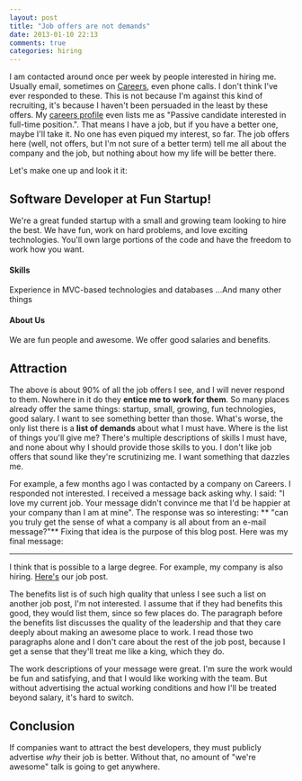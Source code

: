 ```yaml
---
layout: post
title: "Job offers are not demands"
date: 2013-01-10 22:13
comments: true
categories: hiring
---
```


I am contacted around once per week by people interested in hiring me. Usually email, sometimes on [Careers](http://careers.stackoverflow.com), even phone calls. I don't think I've ever responded to these. This is not because I'm against this kind of recruiting, it's because I haven't been persuaded in the least by these offers. My [careers profile](http://careers.stackoverflow.com/mjibson) even lists me as "Passive candidate interested in full-time position.". That means I have a job, but if you have a better one, maybe I'll take it. No one has even piqued my interest, so far. The job offers here (well, not offers, but I'm not sure of a better term) tell me all about the company and the job, but nothing about how my life will be better there.

Let's make one up and look it it:

## Software Developer at Fun Startup!

We're a great funded startup with a small and growing team looking to hire the best. We have fun, work on hard problems, and love exciting technologies. You'll own large portions of the code and have the freedom to work how you want.

#### Skills

Experience in MVC-based technologies and databases
...And many other things

#### About Us

We are fun people and awesome. We offer good salaries and benefits.

## Attraction

The above is about 90% of all the job offers I see, and I will never respond to them. Nowhere in it do they **entice me to work for them**. So many places already offer the same things: startup, small, growing, fun technologies, good salary. I want to see something better than those. What's worse, the only list there is a **list of demands** about what I must have. Where is the list of things you'll give me? There's multiple descriptions of skills I must have, and none about why I should provide those skills to you. I don't like job offers that sound like they're scrutinizing me. I want something that dazzles me.

For example, a few months ago I was contacted by a company on Careers. I responded not interested. I received a message back asking why. I said: "I love my current job. Your message didn't convince me that I'd be happier at your company than I am at mine". The response was so interesting: ** "can you truly get the sense of what a company is all about from an e-mail message?"** Fixing that idea is the purpose of this blog post. Here was my final message:

---

I think that is possible to a large degree. For example, my company is also hiring. [Here's](http://careers.stackoverflow.com/jobs/28723/web-developer-stack-exchange-stack-exchange) our job post.

The benefits list is of such high quality that unless I see such a list on another job post, I'm not interested. I assume that if they had benefits this good, they would list them, since so few places do. The paragraph before the benefits list discusses the quality of the leadership and that they care deeply about making an awesome place to work. I read those two paragraphs alone and I don't care about the rest of the job post, because I get a sense that they'll treat me like a king, which they do.

The work descriptions of your message were great. I'm sure the work would be fun and satisfying, and that I would like working with the team. But without advertising the actual working conditions and how I'll be treated beyond salary, it's hard to switch.

## Conclusion

If companies want to attract the best developers, they must publicly advertise *why* their job is better. Without that, no amount of "we're awesome" talk is going to get anywhere.
